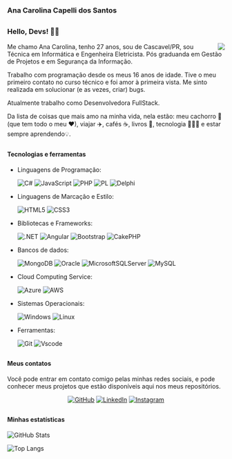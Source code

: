  
### Ana Carolina Capelli dos Santos
##

### Hello, Devs! 👋🏻

<img src="https://i.ibb.co/D5W2GT0/octocat-1712517316873.png" align="right">

Me chamo Ana Carolina, tenho 27 anos, sou de Cascavel/PR, sou Técnica em Informática e Engenheira Eletricista. Pós graduanda em Gestão de Projetos e em Segurança da Informação.
    
Trabalho com programação desde os meus 16 anos de idade. Tive o meu primeiro contato no curso técnico e foi amor à primeira vista. Me sinto realizada em solucionar (e as vezes, criar) bugs. 

Atualmente trabalho como Desenvolvedora FullStack.

Da lista de coisas que mais amo na minha vida, nela estão: meu cachorro 🐶 (que tem todo o meu ❤), viajar ✈️, cafés ☕, livros 📖, tecnologia 👩🏻‍💻 e estar sempre aprendendo💡.

##
#### Tecnologias e ferramentas

- Linguagens de Programação:
  
  ![C#](https://img.shields.io/badge/C%23-3b2e58?style=for-the-badge&logo=c-sharp&logoColor=white) 
  ![JavaScript](https://img.shields.io/badge/JavaScript-F7DF1E?style=for-the-badge&logo=javascript&logoColor=black)
  ![PHP](https://img.shields.io/badge/PHP-777BB4?style=for-the-badge&logo=php&logoColor=white)
  ![PL](https://img.shields.io/badge/PL%2FSQL-FFFFFF?style=for-the-badge&logo=oracle&logoColor=FF0000&labelColor=FFFFFF&color=FF0000)
  ![Delphi](https://img.shields.io/badge/Delphi-CC342D?style=for-the-badge&logo=delphi&logoColor=white)

- Linguagens de Marcação e Estilo:

  ![HTML5](https://img.shields.io/badge/HTML5-E34F26?style=for-the-badge&logo=html5&logoColor=white)
  ![CSS3](https://img.shields.io/badge/CSS3-1572B6?style=for-the-badge&logo=css3&logoColor=white)


- Bibliotecas e Frameworks:

  ![.NET](https://img.shields.io/badge/.NET-5C2D91?style=for-the-badge&logo=.net&logoColor=white)
  ![Angular](https://img.shields.io/badge/Angular-DD0031?style=for-the-badge&logo=angular&logoColor=white)
  ![Bootstrap](https://img.shields.io/badge/bootstrap-0D1117?style=for-the-badge&logo=bootstrap)
  ![CakePHP](https://img.shields.io/badge/cakephp-D33C44?style=for-the-badge&logo=cakephp&logoColor=white)

- Bancos de dados:
 
  ![MongoDB](https://img.shields.io/badge/MongoDB-%234ea94b.svg?style=for-the-badge&logo=mongodb&logoColor=white)
  ![Oracle](https://img.shields.io/badge/Oracle-4f4f4f?style=for-the-badge&logo=oracle&logoColor=e95b46)
  ![MicrosoftSQLServer](https://img.shields.io/badge/SQLServer-red?style=for-the-badge&logo=microsoftsqlserver)
  ![MySQL](https://img.shields.io/badge/MySQL-00000F?style=for-the-badge&logo=mysql&logoColor=white)

- Cloud Computing Service: 

  ![Azure](https://img.shields.io/badge/Azure-blue?style=for-the-badge&logo=microsoft%20azure&logoColor=blue&labelColor=FFFFFF)
  ![AWS](https://img.shields.io/badge/AWS-000.svg?style=for-the-badge&logo=amazon-aws&logoColor=white)

- Sistemas Operacionais:
  
  ![Windows](https://img.shields.io/badge/Windows-000?style=for-the-badge&logo=windows&logoColor=2CA5E0)
  ![Linux](https://img.shields.io/badge/Linux-000?style=for-the-badge&logo=linux&logoColor=FCC624)

- Ferramentas: 
  
  ![Git](https://img.shields.io/badge/GIT-E44C30?style=for-the-badge&logo=git&logoColor=white)
  ![Vscode](https://img.shields.io/badge/Vscode-007ACC?style=for-the-badge&logo=visual-studio-code&logoColor=white)


##
#### Meus contatos

Você pode entrar em contato comigo pelas minhas redes sociais, e pode conhecer meus projetos que estão disponíveis aqui nos meus repositórios.

<div align="center">

[![GitHub](https://img.shields.io/badge/GitHub-000?style=flat-square&logo=github&logoColor=white)](https://github.com/anacarolinacapelli)
[![LinkedIn](https://img.shields.io/badge/LinkedIn-0077B5?style=flat-square&logo=linkedin&logoColor=white)](https://www.linkedin.com/in/anacarolinacapelli/) 
[![Instagram](https://img.shields.io/badge/-Instagram-%23E4405F?style=flat-square&logo=instagram&logoColor=white)](https://www.instagram.com/anacarolcapelli/)
</div>

## 
#### Minhas estatísticas 
![GitHub Stats](https://github-readme-stats.vercel.app/api?username=anacarolinacapelli&theme=github_dark_dimmed&show_icons=true&title_color=E94D5F&hide_title=true)

![Top Langs](https://github-readme-stats-git-masterrstaa-rickstaa.vercel.app/api/top-langs/?username=anacarolinacapelli&theme=github_dark_dimmed&title_color=E94D5F&hide_title=true)